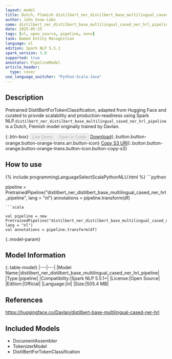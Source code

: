 ```yaml
---
layout: model
title: Dutch, Flemish distilbert_ner_distilbert_base_multilingual_cased_ner_hrl_pipeline pipeline DistilBertForTokenClassification from Davlan
author: John Snow Labs
name: distilbert_ner_distilbert_base_multilingual_cased_ner_hrl_pipeline
date: 2025-05-25
tags: [nl, open_source, pipeline, onnx]
task: Named Entity Recognition
language: nl
edition: Spark NLP 5.5.1
spark_version: 3.0
supported: true
annotator: PipelineModel
article_header:
  type: cover
use_language_switcher: "Python-Scala-Java"
---
```


## Description

Pretrained DistilBertForTokenClassification, adapted from Hugging Face and curated to provide scalability and production-readiness using Spark NLP.`distilbert_ner_distilbert_base_multilingual_cased_ner_hrl_pipeline` is a Dutch, Flemish model originally trained by Davlan.

{:.btn-box}
<button class="button button-orange" disabled>Live Demo</button>
<button class="button button-orange" disabled>Open in Colab</button>
[Download](https://s3.amazonaws.com/auxdata.johnsnowlabs.com/public/models/distilbert_ner_distilbert_base_multilingual_cased_ner_hrl_pipeline_nl_5.5.1_3.0_1748182943994.zip){:.button.button-orange.button-orange-trans.arr.button-icon}
[Copy S3 URI](s3://auxdata.johnsnowlabs.com/public/models/distilbert_ner_distilbert_base_multilingual_cased_ner_hrl_pipeline_nl_5.5.1_3.0_1748182943994.zip){:.button.button-orange.button-orange-trans.button-icon.button-copy-s3}

## How to use



<div class="tabs-box" markdown="1">
{% include programmingLanguageSelectScalaPythonNLU.html %}
```python

pipeline = PretrainedPipeline("distilbert_ner_distilbert_base_multilingual_cased_ner_hrl_pipeline", lang = "nl")
annotations =  pipeline.transform(df)   

```
```scala

val pipeline = new PretrainedPipeline("distilbert_ner_distilbert_base_multilingual_cased_ner_hrl_pipeline", lang = "nl")
val annotations = pipeline.transform(df)

```
</div>

{:.model-param}
## Model Information

{:.table-model}
|---|---|
|Model Name:|distilbert_ner_distilbert_base_multilingual_cased_ner_hrl_pipeline|
|Type:|pipeline|
|Compatibility:|Spark NLP 5.5.1+|
|License:|Open Source|
|Edition:|Official|
|Language:|nl|
|Size:|505.4 MB|

## References

https://huggingface.co/Davlan/distilbert-base-multilingual-cased-ner-hrl

## Included Models

- DocumentAssembler
- TokenizerModel
- DistilBertForTokenClassification